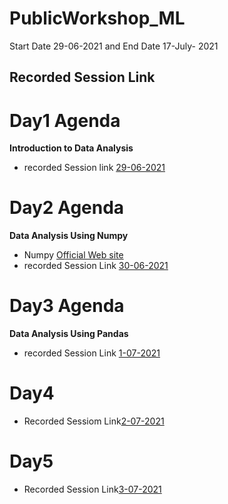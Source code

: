 # PublicWorkshop_ML
Start Date 29-06-2021 and End Date 17-July- 2021



## Recorded Session Link

# Day1 Agenda
**Introduction to Data Analysis**
- recorded Session link [29-06-2021](https://transcripts.gotomeeting.com/#/s/c471317139d0dfc04b4395f7572f69c834e67ee7243f04e932d4833dd8b05fd5)

# Day2 Agenda
**Data Analysis Using Numpy**
- Numpy [Official Web site](https://numpy.org/doc/stable/)
- recorded Session Link [30-06-2021](https://transcripts.gotomeeting.com/#/s/7a26074f5585b3fe9bc8587703d76a27e66328a2750ae2307e775d52de3f72b5)

# Day3 Agenda
**Data Analysis Using Pandas**
-  recorded Session Link [1-07-2021](https://transcripts.gotomeeting.com/#/s/1930463b04560729fcd363b2a5aadd6a5df2afa71b37c15eda33c5aa40f30031)

# Day4
- Recorded Sessiom Link[2-07-2021](https://transcripts.gotomeeting.com/#/s/0446958ea58090535e9e9e2a3c52710676c7e8c8df2042c4340a2c73b20624af)

# Day5
- Recorded Session Link[3-07-2021](https://transcripts.gotomeeting.com/#/s/4cd893f7916c7c087b647daa99775eda381366eb0dd4ebf735772f9a8f690216)
